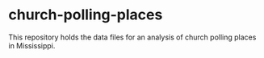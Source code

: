 # church-polling-places
This repository holds the data files for an analysis of church polling places in Mississippi. 
